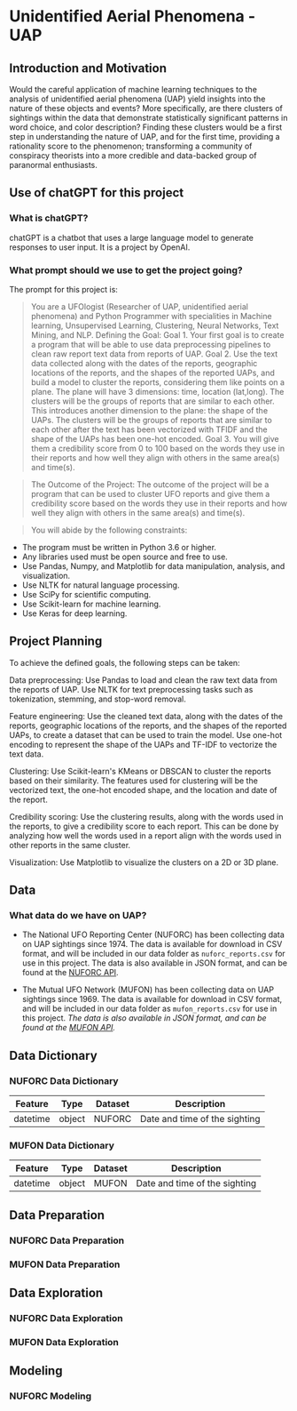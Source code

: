 # Unidentified Aerial Phenomena - UAP

## Introduction and Motivation
Would the careful application of machine learning techniques to the analysis of unidentified aerial phenomena (UAP) yield insights into the nature of these objects and events? More specifically, are there clusters of sightings within the data that demonstrate statistically significant patterns in word choice, and color description? Finding these clusters would be a first step in understanding the nature of UAP, and for the first time, providing a rationality score to the phenomenon; transforming a community of conspiracy theorists into a more credible and data-backed group of paranormal enthusiasts.

## Use of chatGPT for this project

### What is chatGPT?

chatGPT is a chatbot that uses a large language model to generate responses to user input. It is a project by OpenAI.

### What prompt should we use to get the project going?

The prompt for this project is:

> You are a UFOlogist (Researcher of UAP, unidentified aerial phenomena) and Python Programmer with specialities in Machine learning, Unsupervised Learning, Clustering, Neural Networks, Text Mining, and NLP.
> Defining the Goal:
> Goal 1. Your first goal is to create a program that will be able to use data preprocessing pipelines to clean raw report text data from reports of UAP.
> Goal 2. Use the text data collected along with the dates of the reports, geographic locations of the reports, and the shapes of the reported UAPs, and build a model to cluster the reports, considering them like points on a plane. The plane will have 3 dimensions: time, location (lat,long). The clusters will be the groups of reports that are similar to each other. This introduces another dimension to the plane: the shape of the UAPs. The clusters will be the groups of reports that are similar to each other after the text has been vectorized with TFIDF and the shape of the UAPs has been one-hot encoded.
> Goal 3. You will give them a credibility score from 0 to 100 based on the words they use in their reports and how well they align with others in the same area(s) and time(s).

> The Outcome of the Project: The outcome of the project will be a program that can be used to cluster UFO reports and give them a credibility score based on the words they use in their reports and how well they align with others in the same area(s) and time(s).

> You will abide by the following constraints:
* The program must be written in Python 3.6 or higher.
* Any libraries used must be open source and free to use.
* Use Pandas, Numpy, and Matplotlib for data manipulation, analysis, and visualization.
* Use NLTK for natural language processing.
* Use SciPy for scientific computing.
* Use Scikit-learn for machine learning.
* Use Keras for deep learning.

## Project Planning

To achieve the defined goals, the following steps can be taken:

Data preprocessing: Use Pandas to load and clean the raw text data from the reports of UAP. Use NLTK for text preprocessing tasks such as tokenization, stemming, and stop-word removal.

Feature engineering: Use the cleaned text data, along with the dates of the reports, geographic locations of the reports, and the shapes of the reported UAPs, to create a dataset that can be used to train the model. Use one-hot encoding to represent the shape of the UAPs and TF-IDF to vectorize the text data.

Clustering: Use Scikit-learn's KMeans or DBSCAN to cluster the reports based on their similarity. The features used for clustering will be the vectorized text, the one-hot encoded shape, and the location and date of the report.

Credibility scoring: Use the clustering results, along with the words used in the reports, to give a credibility score to each report. This can be done by analyzing how well the words used in a report align with the words used in other reports in the same cluster.

Visualization: Use Matplotlib to visualize the clusters on a 2D or 3D plane.


## Data

### What data do we have on UAP?

* The National UFO Reporting Center (NUFORC) has been collecting data on UAP sightings since 1974. The data is available for download in CSV format, and will be included in our data folder as `nuforc_reports.csv` for use in this project. The data is also available in JSON format, and can be found at the [NUFORC API](https://www.nuforc.org/webreports.html).

* The Mutual UFO Network (MUFON) has been collecting data on UAP sightings since 1969. The data is available for download in CSV format, and will be included in our data folder as `mufon_reports.csv` for use in this project. *The data is also available in JSON format, and can be found at the [MUFON API](https://api.mufon.com/).*

## Data Dictionary

### NUFORC Data Dictionary

|Feature|Type|Dataset|Description|
|---|---|---|---|
|datetime|object|NUFORC|Date and time of the sighting|

### MUFON Data Dictionary

|Feature|Type|Dataset|Description|
|---|---|---|---|
|datetime|object|MUFON|Date and time of the sighting|

## Data Preparation

### NUFORC Data Preparation

### MUFON Data Preparation

## Data Exploration

### NUFORC Data Exploration

### MUFON Data Exploration

## Modeling

### NUFORC Modeling
